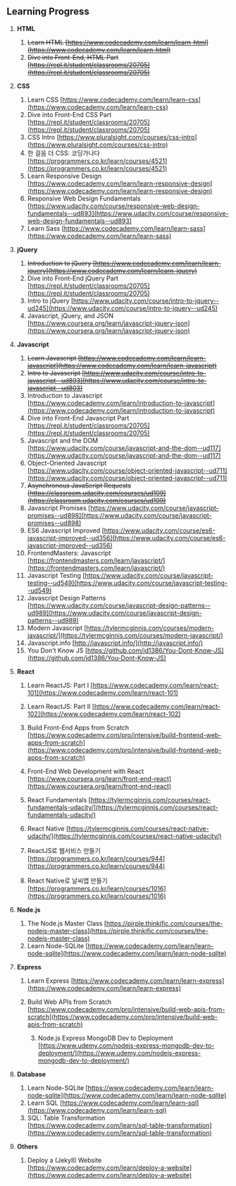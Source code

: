 ## Learning Progress

1. **HTML**

   1. ~~Learn HTML [https://www.codecademy.com/learn/learn-html](https://www.codecademy.com/learn/learn-html)~~
   2. ~~Dive into Front-End, HTML Part [https://repl.it/student/classrooms/20705](https://repl.it/student/classrooms/20705)~~

   

2. **CSS**

     1. Learn CSS [https://www.codecademy.com/learn/learn-css](https://www.codecademy.com/learn/learn-css)
     2. Dive into Front-End CSS Part [https://repl.it/student/classrooms/20705](https://repl.it/student/classrooms/20705)
     3. CSS Intro [https://www.pluralsight.com/courses/css-intro](https://www.pluralsight.com/courses/css-intro)
     4. 한 걸음 더 CSS: 코딩가나다 [https://programmers.co.kr/learn/courses/4521](https://programmers.co.kr/learn/courses/4521)
     5. Learn Responsive Design [https://www.codecademy.com/learn/learn-responsive-design](https://www.codecademy.com/learn/learn-responsive-design)
     6. Responsive Web Design Fundamentals [https://www.udacity.com/course/responsive-web-design-fundamentals--ud893](https://www.udacity.com/course/responsive-web-design-fundamentals--ud893)
     7. Learn Sass [https://www.codecademy.com/learn/learn-sass](https://www.codecademy.com/learn/learn-sass)

   

3. **jQuery**

   1. ~~Introduction to jQuery [https://www.codecademy.com/learn/learn-jquery](https://www.codecademy.com/learn/learn-jquery)~~
   2. Dive into Front-End jQuery Part [https://repl.it/student/classrooms/20705](https://repl.it/student/classrooms/20705)
   3. Intro to jQuery [https://www.udacity.com/course/intro-to-jquery--ud245](https://www.udacity.com/course/intro-to-jquery--ud245)
     4. Javascript, jQuery, and JSON [https://www.coursera.org/learn/javascript-jquery-json](https://www.coursera.org/learn/javascript-jquery-json)

   

4. **Javascript**

   1. ~~Learn Javascript [https://www.codecademy.com/learn/learn-javascript](https://www.codecademy.com/learn/learn-javascript)~~
   2. ~~Intro to Javascript [https://www.udacity.com/course/intro-to-javascript--ud803](https://www.udacity.com/course/intro-to-javascript--ud803)~~
   3. Introduction to Javascript [https://www.codecademy.com/learn/introduction-to-javascript](https://www.codecademy.com/learn/introduction-to-javascript)
   4. Dive into Front-End Javascript Part [https://repl.it/student/classrooms/20705](https://repl.it/student/classrooms/20705)
   5. Javascript and the DOM [https://www.udacity.com/course/javascript-and-the-dom--ud117](https://www.udacity.com/course/javascript-and-the-dom--ud117)
     6. Object-Oriented Javascript [https://www.udacity.com/course/object-oriented-javascript--ud711](https://www.udacity.com/course/object-oriented-javascript--ud711)
     7. ~~Asynchronous JavaScript Requests [https://classroom.udacity.com/courses/ud109](https://classroom.udacity.com/courses/ud109)~~
     8. Javascript Promises [https://www.udacity.com/course/javascript-promises--ud898](https://www.udacity.com/course/javascript-promises--ud898)
     9. ES6 Javascript Improved [https://www.udacity.com/course/es6-javascript-improved--ud356](https://www.udacity.com/course/es6-javascript-improved--ud356)
     10. FrontendMasters: Javascript [https://frontendmasters.com/learn/javascript/](https://frontendmasters.com/learn/javascript/)
     11. Javascript Testing [https://www.udacity.com/course/javascript-testing--ud549](https://www.udacity.com/course/javascript-testing--ud549)
     12. Javascript Design Patterns [https://www.udacity.com/course/javascript-design-patterns--ud989](https://www.udacity.com/course/javascript-design-patterns--ud989)
     13. Modern Javascript [https://tylermcginnis.com/courses/modern-javascript/](https://tylermcginnis.com/courses/modern-javascript/)
     14. Javascript.info [http://javascript.info/](http://javascript.info/)
     15. You Don't Know JS [https://github.com/jd1386/You-Dont-Know-JS](https://github.com/jd1386/You-Dont-Know-JS)

   

5. **React**

   1. Learn ReactJS: Part I [https://www.codecademy.com/learn/react-101](https://www.codecademy.com/learn/react-101)

   2. Learn ReactJS: Part II [https://www.codecademy.com/learn/react-102](https://www.codecademy.com/learn/react-102)

   3. Build Front-End Apps from Scratch [https://www.codecademy.com/pro/intensive/build-frontend-web-apps-from-scratch](https://www.codecademy.com/pro/intensive/build-frontend-web-apps-from-scratch)

     4. Front-End Web Development with React [https://www.coursera.org/learn/front-end-react](https://www.coursera.org/learn/front-end-react)

     5. React Fundamentals [https://tylermcginnis.com/courses/react-fundamentals-udacity/](https://tylermcginnis.com/courses/react-fundamentals-udacity/)

     6. React Native [https://tylermcginnis.com/courses/react-native-udacity/](https://tylermcginnis.com/courses/react-native-udacity/)

     7. ReactJS로 웹서비스 만들기 [https://programmers.co.kr/learn/courses/944](https://programmers.co.kr/learn/courses/944)

     8. React Native로 날씨앱 만들기 [https://programmers.co.kr/learn/courses/1016](https://programmers.co.kr/learn/courses/1016)

        

  6. **Node.js**

       1. The Node.js Master Class [https://pirple.thinkific.com/courses/the-nodejs-master-class](https://pirple.thinkific.com/courses/the-nodejs-master-class)
       2. Learn Node-SQLite [https://www.codecademy.com/learn/learn-node-sqlite](https://www.codecademy.com/learn/learn-node-sqlite)

  7. **Express**

       1. Learn Express [https://www.codecademy.com/learn/learn-express](https://www.codecademy.com/learn/learn-express)
       2. Build Web APIs from Scratch [https://www.codecademy.com/pro/intensive/build-web-apis-from-scratch](https://www.codecademy.com/pro/intensive/build-web-apis-from-scratch)

            3. Node.js Express MongoDB Dev to Deployment [https://www.udemy.com/nodejs-express-mongodb-dev-to-deployment/](https://www.udemy.com/nodejs-express-mongodb-dev-to-deployment/)

8. **Database**

      1. Learn Node-SQLite [https://www.codecademy.com/learn/learn-node-sqlite](https://www.codecademy.com/learn/learn-node-sqlite)
      2. Learn SQL [https://www.codecademy.com/learn/learn-sql](https://www.codecademy.com/learn/learn-sql)
      3. SQL: Table Transformation [https://www.codecademy.com/learn/sql-table-transformation](https://www.codecademy.com/learn/sql-table-transformation)

9. **Others**

      1. Deploy a (Jekyll) Website [https://www.codecademy.com/learn/deploy-a-website](https://www.codecademy.com/learn/deploy-a-website)